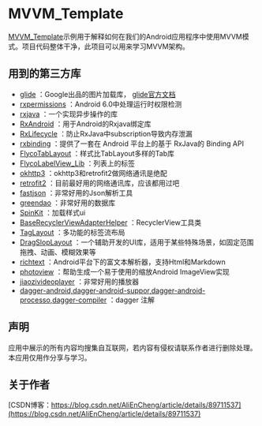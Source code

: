 MVVM_Template
=

[MVVM_Template](https://github.com/enChenging/MVVM_Template)示例用于解释如何在我们的Android应用程序中使用MVVM模式。项目代码整体干净，此项目可以用来学习MVVM架构。

用到的第三方库
-
- [glide](https://github.com/bumptech/glide)
	：Google出品的图片加载库， 
[glide官方文档](https://mrfu.me/2016/02/27/Glide_Getting_Started/)
- [rxpermissions](https://github.com/tbruyelle/RxPermissions)
	：Android 6.0中处理运行时权限检测
- [rxjava](https://github.com/ReactiveX/RxJava)
	：一个实现异步操作的库
- [RxAndroid](https://github.com/ReactiveX/RxAndroid)
	：用于Android的Rxjava绑定库
- [RxLifecycle](https://github.com/trello/RxLifecycle)
	：防止RxJava中subscription导致内存泄漏
- [rxbinding](https://github.com/JakeWharton/RxBinding)
	：提供了一套在 Android 平台上的基于 RxJava的 Binding API	
- [FlycoTabLayout](https://github.com/H07000223/FlycoTabLayout)
	：样式比TabLayout多样的Tab库
- [FlycoLabelView_Lib](https://github.com/H07000223/FlycoLabelView)
	：列表上的标签
- [okhttp3](https://github.com/square/okhttp)
	：okhttp3和retrofit2做网络通讯是绝配
- [retrofit2](https://github.com/square/retrofit)
	：目前最好用的网络通讯库，应该都用过吧
- [fastjson](https://github.com/alibaba/fastjson)
	：非常好用的Json解析工具
- [greendao](https://github.com/greenrobot/greenDAO)
	：非常好用的数据库
- [SpinKit](https://github.com/ybq/Android-SpinKit)
	：加载样式ui
- [BaseRecyclerViewAdapterHelper](https://github.com/CymChad/BaseRecyclerViewAdapterHelper)
	：RecyclerView工具类
- [TagLayout](https://github.com/Rukey7/TagLayout)
	：多功能的标签流布局
- [DragSlopLayout](https://github.com/Rukey7/DragSlopLayout)
	：一个辅助开发的UI库，适用于某些特殊场景，如固定范围拖拽、动画、模糊效果等
- [richtext](https://github.com/zzhoujay/RichText)
	：Android平台下的富文本解析器，支持Html和Markdown
- [photoview](https://github.com/chrisbanes/PhotoView)
	：帮助生成一个易于使用的缩放Android ImageView实现
- [jiaozivideoplayer](https://github.com/lipangit/JiaoZiVideoPlayer)
	：非常好用的播放器
- [dagger-android,dagger-android-suppor,dagger-android-processo,dagger-compiler](https://github.com/google/dagger)
	：dagger 注解
 
声明
-
应用中展示的所有内容均搜集自互联网，若内容有侵权请联系作者进行删除处理。本应用仅用作分享与学习。

关于作者
-
[CSDN博客：https://blog.csdn.net/AliEnCheng/article/details/89711537](https://blog.csdn.net/AliEnCheng/article/details/89711537)
